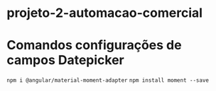 # projeto-2-automacao-comercial

# Comandos configurações de campos Datepicker
`npm i @angular/material-moment-adapter`
`npm install moment --save`
